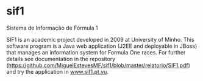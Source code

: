 sif1
====

Sistema de Informação de Fórmula 1

SIF1 is an academic project developed in 2009 at University of Minho.
This software program is a Java web application (J2EE and deployable in JBoss) that manages an information system for Formula One races.
For further details see documentation in the repository (https://github.com/MiguelEstevesMF/sif1/blob/master/relatorio/SIF1.pdf) and try the application in www.sif1.pt.vu.
